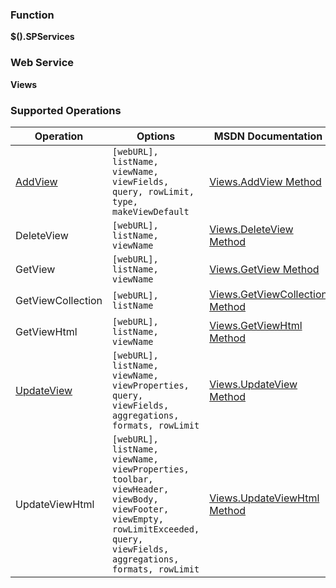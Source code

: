### Function

**$().SPServices**

### Web Service

**Views**

### Supported Operations

| Operation | Options | MSDN Documentation | Introduced |
| --------- | ------- | ------------------ | ---------- |
| [AddView](/docs/core/api/Views.AddView) | `[webURL], listName, viewName, viewFields, query, rowLimit, type, makeViewDefault` | [Views.AddView Method](http://msdn.microsoft.com/en-us/library/views.views.addview(v=office.12).aspx) | [0.6.0](http://spservices.codeplex.com/releases/view/55660) |
| DeleteView | `[webURL], listName, viewName` | [Views.DeleteView Method](http://msdn.microsoft.com/en-us/library/views.views.deleteview(v=office.12).aspx) | [0.6.0](http://spservices.codeplex.com/releases/view/55660) |
| GetView | `[webURL], listName, viewName` | [Views.GetView Method](http://msdn.microsoft.com/en-us/library/views.views.getview(v=office.12).aspx) | [0.6.0](http://spservices.codeplex.com/releases/view/55660) |
| GetViewCollection | `[webURL], listName` | [Views.GetViewCollection Method](http://msdn.microsoft.com/en-us/library/views.views.getviewcollection.aspx) | [0.2.3](http://spservices.codeplex.com/Release/ProjectReleases.aspx?ReleaseId=31744) |
| GetViewHtml | `[webURL], listName, viewName` | [Views.GetViewHtml Method](http://msdn.microsoft.com/en-us/library/views.views.getviewhtml(v=office.12).aspx) | [0.6.0](http://spservices.codeplex.com/releases/view/55660) |
| [UpdateView](/docs/core/api/Views.UpdateView) | `[webURL], listName, viewName, viewProperties, query, viewFields, aggregations, formats, rowLimit` | [Views.UpdateView Method](http://msdn.microsoft.com/en-us/library/views.views.updateview(v=office.12).aspx) | [0.6.0](http://spservices.codeplex.com/releases/view/55660) |
| UpdateViewHtml | `[webURL], listName, viewName, viewProperties, toolbar, viewHeader, viewBody, viewFooter, viewEmpty, rowLimitExceeded, query, viewFields, aggregations, formats, rowLimit` | [Views.UpdateViewHtml Method](http://msdn.microsoft.com/en-us/library/views.views.updateviewhtml(v=office.12).aspx) | [0.6.0](http://spservices.codeplex.com/releases/view/55660) |